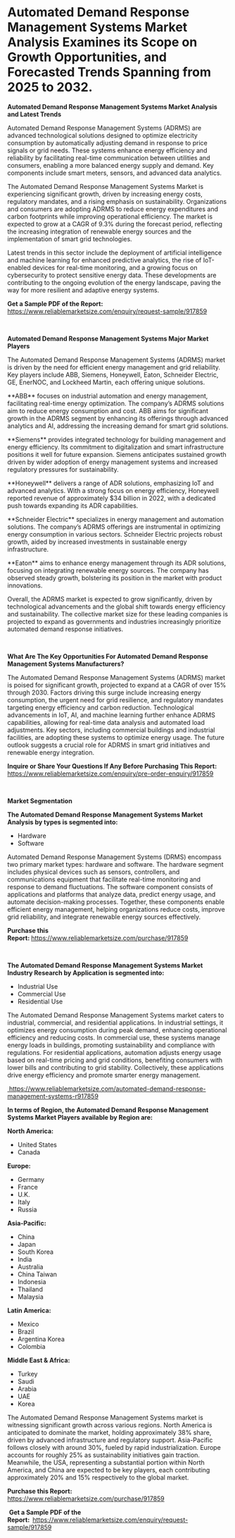 <p><h1>Automated Demand Response Management Systems Market Analysis Examines its Scope on Growth Opportunities, and Forecasted Trends Spanning from 2025 to 2032.</h1></p><p><strong>Automated Demand Response Management Systems Market Analysis and Latest Trends</strong></p>
<p><p>Automated Demand Response Management Systems (ADRMS) are advanced technological solutions designed to optimize electricity consumption by automatically adjusting demand in response to price signals or grid needs. These systems enhance energy efficiency and reliability by facilitating real-time communication between utilities and consumers, enabling a more balanced energy supply and demand. Key components include smart meters, sensors, and advanced data analytics.</p><p>The Automated Demand Response Management Systems Market is experiencing significant growth, driven by increasing energy costs, regulatory mandates, and a rising emphasis on sustainability. Organizations and consumers are adopting ADRMS to reduce energy expenditures and carbon footprints while improving operational efficiency. The market is expected to grow at a CAGR of 9.3% during the forecast period, reflecting the increasing integration of renewable energy sources and the implementation of smart grid technologies.</p><p>Latest trends in this sector include the deployment of artificial intelligence and machine learning for enhanced predictive analytics, the rise of IoT-enabled devices for real-time monitoring, and a growing focus on cybersecurity to protect sensitive energy data. These developments are contributing to the ongoing evolution of the energy landscape, paving the way for more resilient and adaptive energy systems.</p></p>
<p><strong>Get a Sample PDF of the Report:&nbsp;</strong> <a href="https://www.reliablemarketsize.com/enquiry/request-sample/917859?utm_campaign=2176&utm_medium=2&utm_source=Github&utm_content=ia&utm_term=18042025&utm_id=automated-demand-response-management-systems">https://www.reliablemarketsize.com/enquiry/request-sample/917859</a></p>
<p>&nbsp;</p>
<p><strong>Automated Demand Response Management Systems Major Market Players</strong></p>
<p><p>The Automated Demand Response Management Systems (ADRMS) market is driven by the need for efficient energy management and grid reliability. Key players include ABB, Siemens, Honeywell, Eaton, Schneider Electric, GE, EnerNOC, and Lockheed Martin, each offering unique solutions.</p><p>**ABB** focuses on industrial automation and energy management, facilitating real-time energy optimization. The company’s ADRMS solutions aim to reduce energy consumption and cost. ABB aims for significant growth in the ADRMS segment by enhancing its offerings through advanced analytics and AI, addressing the increasing demand for smart grid solutions.</p><p>**Siemens** provides integrated technology for building management and energy efficiency. Its commitment to digitalization and smart infrastructure positions it well for future expansion. Siemens anticipates sustained growth driven by wider adoption of energy management systems and increased regulatory pressures for sustainability.</p><p>**Honeywell** delivers a range of ADR solutions, emphasizing IoT and advanced analytics. With a strong focus on energy efficiency, Honeywell reported revenue of approximately $34 billion in 2022, with a dedicated push towards expanding its ADR capabilities.</p><p>**Schneider Electric** specializes in energy management and automation solutions. The company’s ADRMS offerings are instrumental in optimizing energy consumption in various sectors. Schneider Electric projects robust growth, aided by increased investments in sustainable energy infrastructure.</p><p>**Eaton** aims to enhance energy management through its ADR solutions, focusing on integrating renewable energy sources. The company has observed steady growth, bolstering its position in the market with product innovations.</p><p>Overall, the ADRMS market is expected to grow significantly, driven by technological advancements and the global shift towards energy efficiency and sustainability. The collective market size for these leading companies is projected to expand as governments and industries increasingly prioritize automated demand response initiatives.</p></p>
<p>&nbsp;</p>
<p><strong>What Are The Key Opportunities For Automated Demand Response Management Systems Manufacturers?</strong></p>
<p><p>The Automated Demand Response Management Systems (ADRMS) market is poised for significant growth, projected to expand at a CAGR of over 15% through 2030. Factors driving this surge include increasing energy consumption, the urgent need for grid resilience, and regulatory mandates targeting energy efficiency and carbon reduction. Technological advancements in IoT, AI, and machine learning further enhance ADRMS capabilities, allowing for real-time data analysis and automated load adjustments. Key sectors, including commercial buildings and industrial facilities, are adopting these systems to optimize energy usage. The future outlook suggests a crucial role for ADRMS in smart grid initiatives and renewable energy integration.</p></p>
<p><strong>Inquire or Share Your Questions If Any Before Purchasing This Report:</strong> <a href="https://www.reliablemarketsize.com/enquiry/pre-order-enquiry/917859?utm_campaign=2176&utm_medium=2&utm_source=Github&utm_content=ia&utm_term=18042025&utm_id=automated-demand-response-management-systems">https://www.reliablemarketsize.com/enquiry/pre-order-enquiry/917859</a></p>
<p>&nbsp;</p>
<p><strong>Market Segmentation</strong></p>
<p><strong>The Automated Demand Response Management Systems Market Analysis by types is segmented into:</strong></p>
<p><ul><li>Hardware</li><li>Software</li></ul></p>
<p><p>Automated Demand Response Management Systems (DRMS) encompass two primary market types: hardware and software. The hardware segment includes physical devices such as sensors, controllers, and communications equipment that facilitate real-time monitoring and response to demand fluctuations. The software component consists of applications and platforms that analyze data, predict energy usage, and automate decision-making processes. Together, these components enable efficient energy management, helping organizations reduce costs, improve grid reliability, and integrate renewable energy sources effectively.</p></p>
<p><strong>Purchase this Report:&nbsp;</strong><a href="https://www.reliablemarketsize.com/purchase/917859?utm_campaign=2176&utm_medium=2&utm_source=Github&utm_content=ia&utm_term=18042025&utm_id=automated-demand-response-management-systems">https://www.reliablemarketsize.com/purchase/917859</a></p>
<p>&nbsp;</p>
<p><strong>The Automated Demand Response Management Systems Market Industry Research by Application is segmented into:</strong></p>
<p><ul><li>Industrial Use</li><li>Commercial Use</li><li>Residential Use</li></ul></p>
<p><p>The Automated Demand Response Management Systems market caters to industrial, commercial, and residential applications. In industrial settings, it optimizes energy consumption during peak demand, enhancing operational efficiency and reducing costs. In commercial use, these systems manage energy loads in buildings, promoting sustainability and compliance with regulations. For residential applications, automation adjusts energy usage based on real-time pricing and grid conditions, benefiting consumers with lower bills and contributing to grid stability. Collectively, these applications drive energy efficiency and promote smarter energy management.</p></p>
<p><a href="https://www.reliablemarketsize.com/automated-demand-response-management-systems-r917859?utm_campaign=2176&utm_medium=2&utm_source=Github&utm_content=ia&utm_term=18042025&utm_id=automated-demand-response-management-systems">&nbsp;https://www.reliablemarketsize.com/automated-demand-response-management-systems-r917859</a></p>
<p><strong>In terms of Region, the Automated Demand Response Management Systems Market Players available by Region are:</strong></p>
<p>
    <p> <strong> North America: </strong>
        <ul>
            <li>United States</li>
            <li>Canada</li>
        </ul>
        </p> 
    <p> <strong> Europe: </strong>
        <ul>
            <li>Germany</li>
            <li>France</li>
            <li>U.K.</li>
            <li>Italy</li>
            <li>Russia</li>
        </ul>
        </p> 
    <p> <strong> Asia-Pacific: </strong>
        <ul>
            <li>China</li>
            <li>Japan</li>
            <li>South Korea</li>
            <li>India</li>
            <li>Australia</li>
            <li>China Taiwan</li>
            <li>Indonesia</li>
            <li>Thailand</li>
            <li>Malaysia</li>
        </ul>
        </p> 
    <p> <strong> Latin America: </strong>
        <ul>
            <li>Mexico</li>
            <li>Brazil</li>
            <li>Argentina Korea</li>
            <li>Colombia</li>
        </ul>
        </p> 
    <p> <strong> Middle East & Africa: </strong>
        <ul>
            <li>Turkey</li>
            <li>Saudi</li>
            <li>Arabia</li>
            <li>UAE</li>
            <li>Korea</li>
        </ul>
    </p>
    </p>
<p><p>The Automated Demand Response Management Systems market is witnessing significant growth across various regions. North America is anticipated to dominate the market, holding approximately 38% share, driven by advanced infrastructure and regulatory support. Asia-Pacific follows closely with around 30%, fueled by rapid industrialization. Europe accounts for roughly 25% as sustainability initiatives gain traction. Meanwhile, the USA, representing a substantial portion within North America, and China are expected to be key players, each contributing approximately 20% and 15% respectively to the global market.</p></p>
<p><strong>Purchase this Report: </strong><a href="https://www.reliablemarketsize.com/purchase/917859?utm_campaign=2176&utm_medium=2&utm_source=Github&utm_content=ia&utm_term=18042025&utm_id=automated-demand-response-management-systems">https://www.reliablemarketsize.com/purchase/917859</a></p>
<p>&nbsp;<strong>Get a Sample PDF of the Report:&nbsp;&nbsp;</strong><a href="https://www.reliablemarketsize.com/enquiry/request-sample/917859?utm_campaign=2176&utm_medium=2&utm_source=Github&utm_content=ia&utm_term=18042025&utm_id=automated-demand-response-management-systems">https://www.reliablemarketsize.com/enquiry/request-sample/917859</a></p>
<p><strong></strong></p>
<p><p></p><p></p><p></p></p>